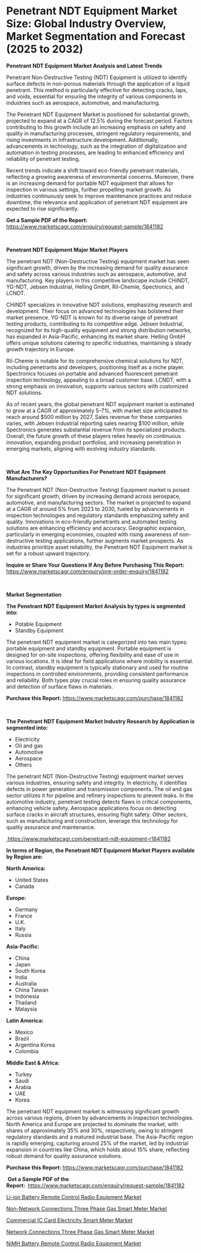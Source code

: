 <p><h1>Penetrant NDT Equipment Market Size: Global Industry Overview, Market Segmentation and Forecast (2025 to 2032)</h1></p><p><strong>Penetrant NDT Equipment Market Analysis and Latest Trends</strong></p>
<p><p>Penetrant Non-Destructive Testing (NDT) Equipment is utilized to identify surface defects in non-porous materials through the application of a liquid penetrant. This method is particularly effective for detecting cracks, laps, and voids, essential for ensuring the integrity of various components in industries such as aerospace, automotive, and manufacturing.</p><p>The Penetrant NDT Equipment Market is positioned for substantial growth, projected to expand at a CAGR of 12.5% during the forecast period. Factors contributing to this growth include an increasing emphasis on safety and quality in manufacturing processes, stringent regulatory requirements, and rising investments in infrastructure development. Additionally, advancements in technology, such as the integration of digitalization and automation in testing processes, are leading to enhanced efficiency and reliability of penetrant testing.</p><p>Recent trends indicate a shift toward eco-friendly penetrant materials, reflecting a growing awareness of environmental concerns. Moreover, there is an increasing demand for portable NDT equipment that allows for inspection in various settings, further propelling market growth. As industries continuously seek to improve maintenance practices and reduce downtime, the relevance and application of penetrant NDT equipment are expected to rise significantly.</p></p>
<p><strong>Get a Sample PDF of the Report:&nbsp;</strong> <a href="https://www.marketscagr.com/enquiry/request-sample/1841182?utm_campaign=2097&utm_medium=2&utm_source=Github&utm_content=ia&utm_term=12042025&utm_id=penetrant-ndt-equipment">https://www.marketscagr.com/enquiry/request-sample/1841182</a></p>
<p>&nbsp;</p>
<p><strong>Penetrant NDT Equipment Major Market Players</strong></p>
<p><p>The penetrant NDT (Non-Destructive Testing) equipment market has seen significant growth, driven by the increasing demand for quality assurance and safety across various industries such as aerospace, automotive, and manufacturing. Key players in this competitive landscape include CHiNDT, YG-NDT, Jebsen Industrial, Helling GmbH, Ril-Chemie, Spectronics, and LCNDT.</p><p>CHiNDT specializes in innovative NDT solutions, emphasizing research and development. Their focus on advanced technologies has bolstered their market presence. YG-NDT is known for its diverse range of penetrant testing products, contributing to its competitive edge. Jebsen Industrial, recognized for its high-quality equipment and strong distribution networks, has expanded in Asia-Pacific, enhancing its market share. Helling GmbH offers unique solutions catering to specific industries, maintaining a steady growth trajectory in Europe. </p><p>Ril-Chemie is notable for its comprehensive chemical solutions for NDT, including penetrants and developers, positioning itself as a niche player. Spectronics focuses on portable and advanced fluorescent penetrant inspection technology, appealing to a broad customer base. LCNDT, with a strong emphasis on innovation, supports various sectors with customized NDT solutions.</p><p>As of recent years, the global penetrant NDT equipment market is estimated to grow at a CAGR of approximately 5-7%, with market size anticipated to reach around $500 million by 2027. Sales revenue for these companies varies, with Jebsen Industrial reporting sales nearing $100 million, while Spectronics generates substantial revenue from its specialized products. Overall, the future growth of these players relies heavily on continuous innovation, expanding product portfolios, and increasing penetration in emerging markets, aligning with evolving industry standards.</p></p>
<p>&nbsp;</p>
<p><strong>What Are The Key Opportunities For Penetrant NDT Equipment Manufacturers?</strong></p>
<p><p>The Penetrant NDT (Non-Destructive Testing) Equipment market is poised for significant growth, driven by increasing demand across aerospace, automotive, and manufacturing sectors. The market is projected to expand at a CAGR of around 5% from 2023 to 2030, fueled by advancements in inspection technologies and regulatory standards emphasizing safety and quality. Innovations in eco-friendly penetrants and automated testing solutions are enhancing efficiency and accuracy. Geographic expansion, particularly in emerging economies, coupled with rising awareness of non-destructive testing applications, further augments market prospects. As industries prioritize asset reliability, the Penetrant NDT Equipment market is set for a robust upward trajectory.</p></p>
<p><strong>Inquire or Share Your Questions If Any Before Purchasing This Report:</strong> <a href="https://www.marketscagr.com/enquiry/pre-order-enquiry/1841182?utm_campaign=2097&utm_medium=2&utm_source=Github&utm_content=ia&utm_term=12042025&utm_id=penetrant-ndt-equipment">https://www.marketscagr.com/enquiry/pre-order-enquiry/1841182</a></p>
<p>&nbsp;</p>
<p><strong>Market Segmentation</strong></p>
<p><strong>The Penetrant NDT Equipment Market Analysis by types is segmented into:</strong></p>
<p><ul><li>Potable Equipment</li><li>Standby Equipment</li></ul></p>
<p><p>The penetrant NDT equipment market is categorized into two main types: portable equipment and standby equipment. Portable equipment is designed for on-site inspections, offering flexibility and ease of use in various locations. It is ideal for field applications where mobility is essential. In contrast, standby equipment is typically stationary and used for routine inspections in controlled environments, providing consistent performance and reliability. Both types play crucial roles in ensuring quality assurance and detection of surface flaws in materials.</p></p>
<p><strong>Purchase this Report:&nbsp;</strong><a href="https://www.marketscagr.com/purchase/1841182?utm_campaign=2097&utm_medium=2&utm_source=Github&utm_content=ia&utm_term=12042025&utm_id=penetrant-ndt-equipment">https://www.marketscagr.com/purchase/1841182</a></p>
<p>&nbsp;</p>
<p><strong>The Penetrant NDT Equipment Market Industry Research by Application is segmented into:</strong></p>
<p><ul><li>Electricity</li><li>Oil and gas</li><li>Automotive</li><li>Aerospace</li><li>Others</li></ul></p>
<p><p>The penetrant NDT (Non-Destructive Testing) equipment market serves various industries, ensuring safety and integrity. In electricity, it identifies defects in power generation and transmission components. The oil and gas sector utilizes it for pipeline and refinery inspections to prevent leaks. In the automotive industry, penetrant testing detects flaws in critical components, enhancing vehicle safety. Aerospace applications focus on detecting surface cracks in aircraft structures, ensuring flight safety. Other sectors, such as manufacturing and construction, leverage this technology for quality assurance and maintenance.</p></p>
<p><a href="https://www.marketscagr.com/penetrant-ndt-equipment-r1841182?utm_campaign=2097&utm_medium=2&utm_source=Github&utm_content=ia&utm_term=12042025&utm_id=penetrant-ndt-equipment">&nbsp;https://www.marketscagr.com/penetrant-ndt-equipment-r1841182</a></p>
<p><strong>In terms of Region, the Penetrant NDT Equipment Market Players available by Region are:</strong></p>
<p>
    <p> <strong> North America: </strong>
        <ul>
            <li>United States</li>
            <li>Canada</li>
        </ul>
        </p> 
    <p> <strong> Europe: </strong>
        <ul>
            <li>Germany</li>
            <li>France</li>
            <li>U.K.</li>
            <li>Italy</li>
            <li>Russia</li>
        </ul>
        </p> 
    <p> <strong> Asia-Pacific: </strong>
        <ul>
            <li>China</li>
            <li>Japan</li>
            <li>South Korea</li>
            <li>India</li>
            <li>Australia</li>
            <li>China Taiwan</li>
            <li>Indonesia</li>
            <li>Thailand</li>
            <li>Malaysia</li>
        </ul>
        </p> 
    <p> <strong> Latin America: </strong>
        <ul>
            <li>Mexico</li>
            <li>Brazil</li>
            <li>Argentina Korea</li>
            <li>Colombia</li>
        </ul>
        </p> 
    <p> <strong> Middle East & Africa: </strong>
        <ul>
            <li>Turkey</li>
            <li>Saudi</li>
            <li>Arabia</li>
            <li>UAE</li>
            <li>Korea</li>
        </ul>
    </p>
    </p>
<p><p>The penetrant NDT equipment market is witnessing significant growth across various regions, driven by advancements in inspection technologies. North America and Europe are projected to dominate the market, with shares of approximately 35% and 30%, respectively, owing to stringent regulatory standards and a matured industrial base. The Asia-Pacific region is rapidly emerging, capturing around 25% of the market, led by industrial expansion in countries like China, which holds about 15% share, reflecting robust demand for quality assurance solutions.</p></p>
<p><strong>Purchase this Report: </strong><a href="https://www.marketscagr.com/purchase/1841182?utm_campaign=2097&utm_medium=2&utm_source=Github&utm_content=ia&utm_term=12042025&utm_id=penetrant-ndt-equipment">https://www.marketscagr.com/purchase/1841182</a></p>
<p>&nbsp;<strong>Get a Sample PDF of the Report:&nbsp;&nbsp;</strong><a href="https://www.marketscagr.com/enquiry/request-sample/1841182?utm_campaign=2097&utm_medium=2&utm_source=Github&utm_content=ia&utm_term=12042025&utm_id=penetrant-ndt-equipment">https://www.marketscagr.com/enquiry/request-sample/1841182</a></p>
<p><strong></strong></p>
<p><p><a href="https://github.com/hillsmyung726/Market-Research-Report-List-1/blob/main/li-ion-battery-remote-control-radio-equipment-market.md?utm_campaign=2097&utm_medium=2&utm_source=Github&utm_content=ia&utm_term=12042025&utm_id=penetrant-ndt-equipment">Li-ion Battery Remote Control Radio Equipment Market</a></p><p><a href="https://github.com/FlorianWolf90/Market-Research-Report-List-2/blob/main/non-network-connections-three-phase-gas-smart-meter-market.md?utm_campaign=2097&utm_medium=2&utm_source=Github&utm_content=ia&utm_term=12042025&utm_id=penetrant-ndt-equipment">Non-Network Connections Three Phase Gas Smart Meter Market</a></p><p><a href="https://github.com/BrandonBrown3773/Market-Research-Report-List-1/blob/main/commercial-ic-card-electricity-smart-meter-market.md?utm_campaign=2097&utm_medium=2&utm_source=Github&utm_content=ia&utm_term=12042025&utm_id=penetrant-ndt-equipment">Commercial IC Card Electricity Smart Meter Market</a></p><p><a href="https://github.com/NargisHussain75/Market-Research-Report-List-2/blob/main/network-connections-three-phase-gas-smart-meter-market.md?utm_campaign=2097&utm_medium=2&utm_source=Github&utm_content=ia&utm_term=12042025&utm_id=penetrant-ndt-equipment">Network Connections Three Phase Gas Smart Meter Market</a></p><p><a href="https://github.com/pearlinewhite4692/Market-Research-Report-List-1/blob/main/nimh-battery-remote-control-radio-equipment-market.md?utm_campaign=2097&utm_medium=2&utm_source=Github&utm_content=ia&utm_term=12042025&utm_id=penetrant-ndt-equipment">NiMH Battery Remote Control Radio Equipment Market</a></p></p>